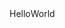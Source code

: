 <!DOCTYPE html>
<html lang="zh">
<head>
<style>
.Container{
  display: flex;
  column-count:2;
}
.left-column{
  width:50%;
}
.right-column{
  width:50%;
}
</style>
</head>

<body>
<div class="container">
  <div class="column-left">
    Hello
  </div>
  <div class="column-right">
    World
  </div>
</div>

</body>
</html>
